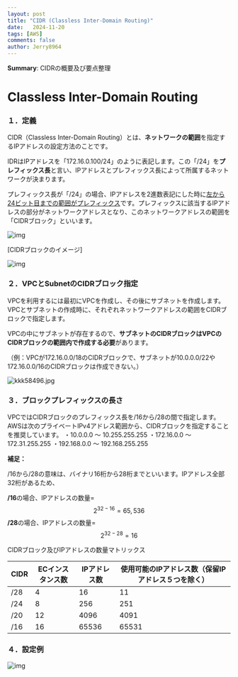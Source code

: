 ```yaml
---
layout: post
title: "CIDR (Classless Inter-Domain Routing)"
date:   2024-11-20
tags: [AWS]
comments: false
author: Jerry8964
---
```


**Summary**: CIDRの概要及び要点整理



# Classless Inter-Domain Routing



### １．定義

CIDR（Classless Inter-Domain Routing）とは、**ネットワークの範囲**を指定するIPアドレスの設定方法のことです。

IDRはIPアドレスを「172.16.0.100/24」のように表記します。この「/24」を**プレフィックス長**と言い、IPアドレスとプレフィックス長によって所属するネットワークが決まります。

プレフィックス長が「/24」の場合、IPアドレスを2進数表記にした時に<u>左から24ビット目までの範囲がプレフィックス</u>です。プレフィックスに該当するIPアドレスの部分がネットワークアドレスとなり、このネットワークアドレスの範囲を「CIDRブロック」といいます。

![img](https://ping-t-resouces.com/uploads/question_image/file/22914/k58496.jpg)

[CIDRブロックのイメージ]

![img](https://ping-t-resouces.com/uploads/question_image/file/22915/kk58496.jpg)



### ２．VPCとSubnetのCIDRブロック指定

VPCを利用するには最初にVPCを作成し、その後にサブネットを作成します。VPCとサブネットの作成時に、それぞれネットワークアドレスの範囲をCIDRブロックで指定します。

VPCの中にサブネットが存在するので、**サブネットのCIDRブロックはVPCのCIDRブロックの範囲内で作成する必要**があります。

（例：VPCが172.16.0.0/18のCIDRブロックで、サブネットが10.0.0.0/22や172.16.0.0/16のCIDRブロックは作成できない。）

![kkk58496.jpg](https://ping-t-resouces.com/uploads/question_image/file/22916/kkk58496.jpg)



### ３．ブロックプレフィックスの長さ

VPCではCIDRブロックのプレフィックス長を/16から/28の間で指定します。AWSは次のプライベートIPv4アドレス範囲から、CIDRブロックを指定することを推奨しています。
・10.0.0.0 ～ 10.255.255.255
・172.16.0.0 ～ 172.31.255.255
・192.168.0.0 ～ 192.168.255.255



**補足：**

/16から/28の意味は、バイナリ16桁から28桁までといいます。IPアドレス全部32桁があるため、

**/16**の場合、IPアドレスの数量= 
$$
2^{32-16} = 65,536
$$
**/28**の場合、IPアドレスの数量=
$$
2^{32-28}=16
$$


CIDRブロック及びIPアドレスの数量マトリックス

| CIDR | ECインスタンス数 | IPアドレス数 | 使用可能のIPアドレス数（保留IPアドレス５つを除く） |
| ---- | ---------------- | ------------ | -------------------------------------------------- |
| /28  | 4                | 16           | 11                                                 |
| /24  | 8                | 256          | 251                                                |
| /20  | 12               | 4096         | 4091                                               |
| /16  | 16               | 65536        | 65531                                              |



### ４．設定例

![img](https://ping-t-resouces.com/uploads/question_image/file/22917/kkkk58496.jpg)

